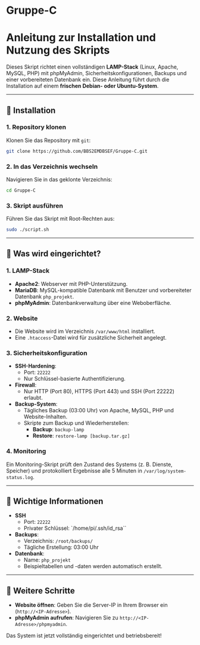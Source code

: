 # Gruppe-C

# Anleitung zur Installation und Nutzung des Skripts

Dieses Skript richtet einen vollständigen **LAMP-Stack** (Linux, Apache, MySQL, PHP) mit phpMyAdmin, Sicherheitskonfigurationen, Backups und einer vorbereiteten Datenbank ein. Diese Anleitung führt durch die Installation auf einem **frischen Debian- oder Ubuntu-System**.

---

## 🚀 **Installation**

### 1. **Repository klonen**
Klonen Sie das Repository mit `git`:
```bash
git clone https://github.com/BBS2EMDBSEF/Gruppe-C.git
```

### 2. **In das Verzeichnis wechseln**
Navigieren Sie in das geklonte Verzeichnis:
```bash
cd Gruppe-C
```

### 3. **Skript ausführen**
Führen Sie das Skript mit Root-Rechten aus:
```bash
sudo ./script.sh
```

---

## 📜 **Was wird eingerichtet?**

### **1. LAMP-Stack**
- **Apache2**: Webserver mit PHP-Unterstützung.
- **MariaDB**: MySQL-kompatible Datenbank mit Benutzer und vorbereiteter Datenbank `php_projekt`.
- **phpMyAdmin**: Datenbankverwaltung über eine Weboberfläche.

### **2. Website**
- Die Website wird im Verzeichnis `/var/www/html` installiert.
- Eine `.htaccess`-Datei wird für zusätzliche Sicherheit angelegt.

### **3. Sicherheitskonfiguration**
- **SSH-Hardening**:
  - Port: `22222`
  - Nur Schlüssel-basierte Authentifizierung.
- **Firewall**:
  - Nur HTTP (Port 80), HTTPS (Port 443) und SSH (Port 22222) erlaubt.
- **Backup-System**:
  - Tägliches Backup (03:00 Uhr) von Apache, MySQL, PHP und Website-Inhalten.
  - Skripte zum Backup und Wiederherstellen:
    - **Backup**: `backup-lamp`
    - **Restore**: `restore-lamp [backup.tar.gz]`

### **4. Monitoring**
Ein Monitoring-Skript prüft den Zustand des Systems (z. B. Dienste, Speicher) und protokolliert Ergebnisse alle 5 Minuten in `/var/log/system-status.log`.

---

## 🔑 **Wichtige Informationen**

- **SSH**
  - Port: `22222`
  - Privater Schlüssel: `/home/pi/.ssh/id_rsa``
- **Backups**:
  - Verzeichnis: `/root/backups/`
  - Tägliche Erstellung: 03:00 Uhr
- **Datenbank**:
  - Name: `php_projekt`
  - Beispieltabellen und -daten werden automatisch erstellt.

---

## 📂 **Weitere Schritte**
- **Website öffnen**: Geben Sie die Server-IP in Ihrem Browser ein (`http://<IP-Adresse>`).
- **phpMyAdmin aufrufen**: Navigieren Sie zu `http://<IP-Adresse>/phpmyadmin`.

Das System ist jetzt vollständig eingerichtet und betriebsbereit!

